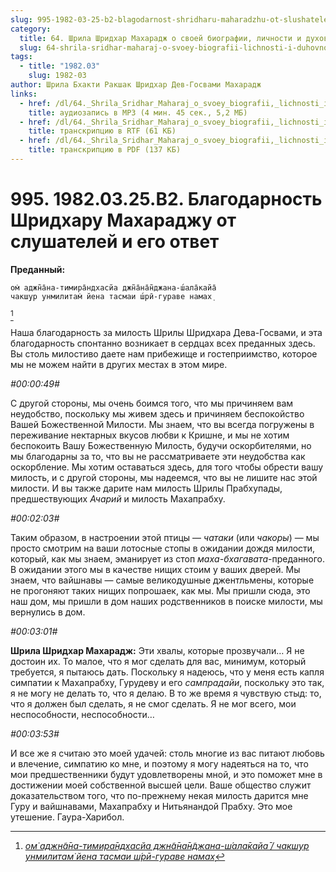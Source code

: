 ```yaml
---
slug: 995-1982-03-25-b2-blagodarnost-shridharu-maharadzhu-ot-slushatelej-i-ego-otvet
category:
  title: 64. Шрила Шридхар Махарадж о своей биографии, личности и духовном опыте
  slug: 64-shrila-sridhar-maharaj-o-svoey-biografii-lichnosti-i-duhovnom-opyte
tags:
  - title: "1982.03"
    slug: 1982-03
author: Шрила Бхакти Ракшак Шридхар Дев-Госвами Махарадж
links:
  - href: /dl/64._Shrila_Sridhar_Maharaj_o_svoey_biografii,_lichnosti_i_duhovnom_opyte/995_1982.03.25.B2_SridharMj_Blagodarnost_Shridharu_Maharadzhu_ot_slushatelej_i_ego_otvet.mp3
    title: аудиозапись в MP3 (4 мин. 45 сек., 5,2 МБ)
  - href: /dl/64._Shrila_Sridhar_Maharaj_o_svoey_biografii,_lichnosti_i_duhovnom_opyte/995_1982.03.25.B2_SridharMj_Blagodarnost_Shridharu_Maharadzhu_ot_slushatelej_i_ego_otvet.rtf
    title: транскрипцию в RTF (61 КБ)
  - href: /dl/64._Shrila_Sridhar_Maharaj_o_svoey_biografii,_lichnosti_i_duhovnom_opyte/995_1982.03.25.B2_SridharMj_Blagodarnost_Shridharu_Maharadzhu_ot_slushatelej_i_ego_otvet.pdf
    title: транскрипцию в PDF (137 КБ)
---
```


# 995. 1982.03.25.B2. Благодарность Шридхару Махараджу от слушателей и его ответ

**Преданный:**

    ом̇ аджн̃а̄на-тимира̄ндхасйа джн̃а̄на̄н̃джана-ш́ала̄кайа̄
    чакш̣ур унмилитам̇ йена тасмаи ш́рӣ-гураве намах̣
[^_ftn1]

Наша благодарность за милость Шрилы Шридхара Дева-Госвами, и эта благодарность спонтанно возникает в сердцах всех преданных здесь. Вы столь милостиво даете нам прибежище и гостеприимство, которое мы не можем найти в других местах в этом мире.

*#00:00:49#*

С другой стороны, мы очень боимся того, что мы причиняем вам неудобство, поскольку мы живем здесь и причиняем беспокойство Вашей Божественной Милости. Мы знаем, что вы всегда погружены в переживание нектарных вкусов любви к Кришне, и мы не хотим беспокоить Вашу Божественную Милость, будучи оскорбителями, но мы благодарны за то, что вы не рассматриваете эти неудобства как оскорбление. Мы хотим оставаться здесь, для того чтобы обрести вашу милость, и с другой стороны, мы надеемся, что вы не лишите нас этой милости. И вы также дарите нам милость Шрилы Прабхупады, предшествующих *Ачарий* и милость Махапрабху.

*#00:02:03#*

Таким образом, в настроении этой птицы — *чатаки* (или *чакоры*) — мы просто смотрим на ваши лотосные стопы в ожидании дождя милости, который, как мы знаем, эманирует из стоп *маха-бхагавата*-преданного. В ожидании этого мы в качестве нищих стоим у ваших дверей. Мы знаем, что вайшнавы — самые великодушные джентльмены, которые не прогоняют таких нищих попрошаек, как мы. Мы пришли сюда, это наш дом, мы пришли в дом наших родственников в поиске милости, мы вернулись в дом.

*#00:03:01#*

**Шрила Шридхар Махарадж:** Эти хвалы, которые прозвучали… Я не достоин их. То малое, что я мог сделать для вас, минимум, который требуется, я пытаюсь дать. Поскольку я надеюсь, что у меня есть капля симпатии к Махапрабху, Гурудеву и его *сампрадайи*, поскольку это так, я не могу не делать то, что я делаю. В то же время я чувствую стыд: то, что я должен был сделать, я не смог сделать. Я не мог всего, мои неспособности, неспособности…

*#00:03:53#*

И все же я считаю это моей удачей: столь многие из вас питают любовь и влечение, симпатию ко мне, и поэтому я могу надеяться на то, что мои предшественники будут удовлетворены мной, и это поможет мне в достижении моей собственной высшей цели. Ваше общество служит доказательством того, что по-прежнему некая милость дарится мне Гуру и вайшнавами, Махапрабху и Нитьянандой Прабху. Это мое утешение. Гаура-Харибол.



[^_ftn1]: [*ом̇ аджн̃а̄на-тимира̄ндхасйа джн̃а̄на̄н̃джана-ш́ала̄кайа̄ / чакш̣ур унмилитам̇ йена тасмаи ш́рӣ-гураве намах̣*](../notes/shloka/om-adzhnana-timirandhasja-dzhnanandzhana-shalakaja.md)
